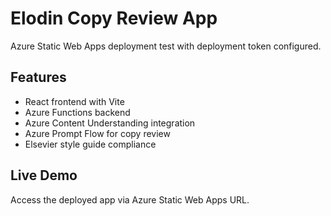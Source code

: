 # Elodin Copy Review App

Azure Static Web Apps deployment test with deployment token configured.

## Features
- React frontend with Vite
- Azure Functions backend
- Azure Content Understanding integration
- Azure Prompt Flow for copy review
- Elsevier style guide compliance

## Live Demo
Access the deployed app via Azure Static Web Apps URL.

